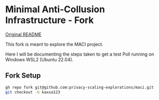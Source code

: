 # Minimal Anti-Collusion Infrastructure - Fork

[Original README](./READMEOriginal.md)

This fork is meant to explore the MACI project.

Here I will be documenting the steps taken to get a test Poll running on Windows WSL2 (Ubuntu 22.04).

## Fork Setup

``` BASH
gh repo fork git@github.com:privacy-scaling-explorations/maci.git
git checkout -b kaxxa123
```
